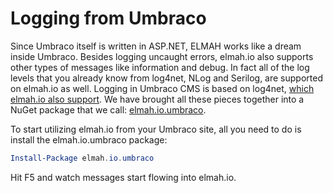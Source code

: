# Logging from Umbraco

Since Umbraco itself is written in ASP.NET, ELMAH works like a dream inside Umbraco. Besides logging uncaught errors, elmah.io also supports other types of messages like information and debug. In fact all of the log levels that you already know from log4net, NLog and Serilog, are supported on elmah.io as well. Logging in Umbraco CMS is based on log4net, [which elmah.io also support](logging-to-elmah-io-from-log4net). We have brought all these pieces together into a NuGet package that we call: [elmah.io.umbraco](https://www.nuget.org/packages/elmah.io.umbraco/).

To start utilizing elmah.io from your Umbraco site, all you need to do is install the elmah.io.umbraco package:

```powershell
Install-Package elmah.io.umbraco
```

Hit F5 and watch messages start flowing into elmah.io.

